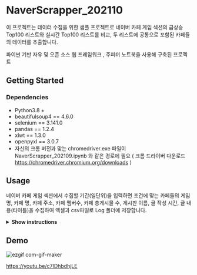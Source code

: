 # NaverScrapper_202110

이 프로젝트는 데이터 수집을 위한 샘플 프로젝트로 네이버 카페 게임 섹션의 급상승 Top100 리스트와 실시간 Top100 리스트를 비교, 두 리스트에 공통으로 포함된 카페들의 데이터를 추출합니다.

파이썬 기반 자유 및 오픈 소스 웹 프레임워크 , 주피터 노트북을 사용해 구축된 프로젝트

## Getting Started 
### Dependencies 
* Python3.8 + 
* beautifulsoup4 == 4.6.0
* selenium == 3.141.0
* pandas == 1.2.4
* xlwt == 1.3.0
* openpyxl == 3.0.7
* 자신의 크롬 버전과 맞는 chromedriver.exe 파일이 NaverScrapper_202109.ipynb 와 같은 경로에 필요 ( 크롬 드라이버 다운로드 https://chromedriver.chromium.org/downloads )


## Usage
네이버 카페 게임 섹션에서 수집할 기간(일단위)을 입력하면 조건에 맞는 카페들의 게임 명, 카페 명, 카페 주소, 카페 멤버수, 카페 총게시물 수, 게시판 이름, 글 작성 시간, 글 내용(타이틀)을 수집하여 엑셀과 csv파일로 Log 폴더에 저장합니다.

<details><summary><b>Show instructions</b></summary>

  1. 주피터노트북에서 프로젝트를 실행
  2. 데이터를 추출할 기간 입력
  3. 데이터 추출
  4. Log 폴더에 저장

</details>


## Demo

![ezgif com-gif-maker](https://user-images.githubusercontent.com/59993977/151080112-ea91ed38-3c74-4ede-b928-31c6d556ec02.gif)

https://youtu.be/c7IDhbdhjLE
